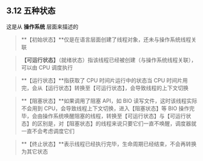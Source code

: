 ## 3.12 五种状态

这是从 **操作系统** 层面来描述的

>**【初始状态】**仅是在语言层面创建了线程对象，还未与操作系统线程关联

>**【可运行状态】**（就绪状态）指该线程已经被创建（与操作系统线程关联），可以由 CPU 调度执行

>**【运行状态】**指获取了 CPU 时间片运行中的状态当 CPU 时间片用完，会从【运行状态】转换至【可运行状态】，会导致线程的上下文切换

>**【阻塞状态】**如果调用了阻塞 API，如 BIO 读写文件，这时该线程实际不会用到 CPU，会导致线程上下文切换，进入【阻塞状态】等 BIO 操作完毕，会由操作系统唤醒阻塞的线程，转换至【可运行状态】与【可运行状态】的区别是，对【阻塞状态】的线程来说只要它们一直不唤醒，调度器就一直不会考虑调度它们

>**【终止状态】**表示线程已经执行完毕，生命周期已经结束，不会再转换为其它状态
